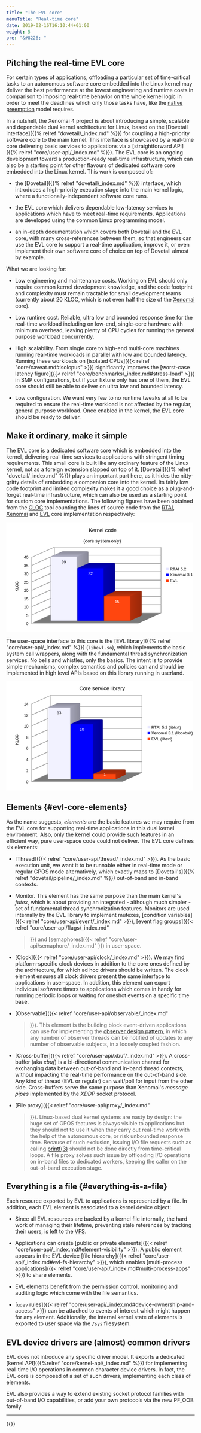 ```yaml
---
title: "The EVL core"
menuTitle: "Real-time core"
date: 2019-02-16T16:10:44+01:00
weight: 5
pre: "&#8226; "
---
```


## Pitching the real-time EVL core

For certain types of applications, offloading a particular set of
time-critical tasks to an autonomous software core embedded into the
Linux kernel may deliver the best performance at the lowest
engineering and runtime costs in comparison to imposing real-time
behavior on the whole kernel logic in order to meet the deadlines
which only those tasks have, like the [native
preemption](https://wiki.linuxfoundation.org/realtime/rtl/blog) model
requires.

In a nutshell, the Xenomai 4 project is about introducing a simple,
scalable and dependable dual kernel architecture for Linux, based on
the [Dovetail interface]({{% relref "dovetail/_index.md" %}}) for
coupling a high-priority software core to the main kernel. This
interface is showcased by a real-time core delivering basic services
to applications via a [straightforward API]({{% relref
"core/user-api/_index.md" %}}). The EVL core is an ongoing development
toward a production-ready real-time infrastructure, which can also be
a starting point for other flavours of dedicated software core
embedded into the Linux kernel. This work is composed of:

- the [Dovetail]({{% relref "dovetail/_index.md" %}}) interface, which
  introduces a high-priority execution stage into the main kernel
  logic, where a functionally-independent software core runs.

- the EVL core which delivers dependable low-latency services to
  applications which have to meet real-time requirements. Applications
  are developed using the common Linux programming model.

- an in-depth documentation which covers both Dovetail and the EVL
  core, with many cross-references between them, so that engineers can
  use the EVL core to support a real-time application, improve it, or
  even implement their own software core of choice on top of Dovetail
  almost by example.

What we are looking for:

- Low engineering and maintenance costs. Working on EVL should only
  require common kernel development knowledge, and the code footprint
  and complexity must remain tractable for small development teams
  (currently about 20 KLOC, which is not even half the size of the
  [Xenomai](https://xenomai.org/) core).

- Low runtime cost. Reliable, ultra low and bounded response time for
  the real-time workload including on low-end, single-core hardware
  with minimum overhead, leaving plenty of CPU cycles for running the
  general purpose workload concurrently.

- High scalability. From single core to high-end multi-core machines
  running real-time workloads in parallel with low and bounded
  latency. Running these workloads on [isolated CPUs]({{< relref
  "core/caveat.md#isolcpus" >}}) significantly improves the
  [worst-case latency figure]({{< relref
  "core/benchmarks/_index.md#stress-load" >}}) in SMP configurations,
  but if your fixture only has one of them, the EVL core should still
  be able to deliver on ultra low and bounded latency.

- Low configuration. We want very few to no runtime tweaks at all to
  be required to ensure the real-time workload is not affected by the
  regular, general purpose workload. Once enabled in the kernel, the
  EVL core should be ready to deliver.

## Make it ordinary, make it simple

The EVL core is a dedicated software core which is embedded into the
kernel, delivering real-time services to applications with stringent
timing requirements. This small core is built like any ordinary
feature of the Linux kernel, not as a foreign extension slapped on top
of it.  [Dovetail]({{% relref "dovetail/_index.md" %}}) plays an
important part here, as it hides the nitty-gritty details of embedding
a companion core into the kernel. Its fairly low code footprint and
limited complexity makes it a good choice as a plug-and-forget
real-time infrastructure, which can also be used as a starting point
for custom core implementations. The following figures have been
obtained from the [CLOC](https://github.com/AlDanial/cloc) tool
counting the lines of source code from the [RTAI](http://rtai.org),
[Xenomai](https://xenomai.org) and [EVL](https://evlproject.org) core
implementation respectively:

![Alt text](/images/kloc-core.png "EVL kernel code footprint")

The user-space interface to this core is the [EVL library]({{% relref
"core/user-api/_index.md" %}}) (`libevl.so`), which implements the
basic system call wrappers, along with the fundamental thread
synchronization services. No bells and whistles, only the basics. The
intent is to provide simple mechanisms, complex semantics and policies
can and should be implemented in high level APIs based on this library
running in userland.

![Alt text](/images/kloc-user.png "EVL user code footprint")

## Elements {#evl-core-elements}

As the name suggests, _elements_ are the basic features we may require
from the EVL core for supporting real-time applications in this dual
kernel environment. Also, only the kernel could provide such features
in an efficient way, pure user-space code could not deliver. The EVL
core defines six elements:

- [Thread]({{< relref "core/user-api/thread/_index.md" >}}). As the
  basic execution unit, we want it to be runnable either in real-time
  mode or regular GPOS mode alternatively, which exactly maps to
  [Dovetail's]({{% relref "dovetail/pipeline/_index.md" %}}) out-of-band
  and in-band contexts.

- Monitor. This element has the same purpose than the main kernel's
  _futex_, which is about providing an integrated - although much
  simpler - set of fundamental thread synchronization features. Monitors
  are used internally by the EVL library to implement mutexes, [condition
  variables]({{< relref "core/user-api/event/_index.md" >}}), [event
  flag groups]({{< relref "core/user-api/flags/_index.md"
  >}}) and [semaphores]({{< relref "core/user-api/semaphore/_index.md"
  >}}) in user-space.

- [Clock]({{< relref "core/user-api/clock/_index.md" >}}). We may find
  platform-specific clock devices in addition to the core ones defined
  by the architecture, for which ad hoc drivers should be written. The
  clock element ensures all clock drivers present the same interface to
  applications in user-space. In addition, this element can export
  individual software timers to applications which comes in handy for
  running periodic loops or waiting for oneshot events on a specific
  time base.

- [Observable]({{< relref "core/user-api/observable/_index.md"
  >}}). This element is the building block event-driven applications
  can use for implementing the [observer design
  pattern](https://en.wikipedia.org/wiki/Observer_pattern), in which
  any number of observer threads can be notified of updates to any
  number of observable subjects, in a loosely coupled fashion.

- [Cross-buffer]({{< relref "core/user-api/xbuf/_index.md" >}}). A
  cross-buffer (aka _xbuf_) is a bi-directional communication channel
  for exchanging data between out-of-band and in-band thread contexts,
  without impacting the real-time performance on the out-of-band side.
  Any kind of thread (EVL or regular) can wait/poll for input from the
  other side. Cross-buffers serve the same purpose than Xenomai's
  _message pipes_ implemented by the _XDDP_ socket protocol.

- [File proxy]({{< relref "core/user-api/proxy/_index.md"
  >}}). Linux-based dual kernel systems are nasty by design: the huge
  set of GPOS features is always visible to applications but they should
  not to use it when they carry out real-time work with the help of the
  autonomous core, or risk unbounded response time. Because of such
  exclusion, issuing I/O file requests such as calling
  [printf(3)](http://man7.org/linux/man-pages/man3/printf.3.html) should
  not be done directly from time-critical loops. A file proxy solves
  such issue by offloading I/O operations on in-band files to dedicated
  workers, keeping the caller on the out-of-band execution stage.

## Everything is a file {#everything-is-a-file}

Each resource exported by EVL to applications is represented by a
file. In addition, each EVL element is associated to a kernel device
object:

- Since all EVL resources are backed by a kernel file internally, the
  hard work of managing their lifetime, preventing stale references by
  tracking their users, is left to the
  [VFS](https://www.kernel.org/doc/Documentation/filesystems/vfs.txt).

- Applications can create [public or private elements]({{< relref
  "core/user-api/_index.md#element-visibility" >}}). A public element
  appears in the EVL device [file hierarchy]({{< relref
  "core/user-api/_index.md#evl-fs-hierarchy" >}}), which enables
  [multi-process applications]({{< relref
  "core/user-api/_index.md#multi-process-apps" >}}) to share elements.

- EVL elements benefit from the permission control, monitoring and
  auditing logic which come with the file semantics.

- [`udev` rules]({{< relref
  "core/user-api/_index.md#device-ownership-and-access" >}}) can be attached to
  events of interest which might happen for any element. Additionally,
  the internal kernel state of elements is exported to user space via
  the `/sys` filesystem.

## EVL device drivers are (almost) common drivers

EVL does not introduce any specific driver model. It exports a
dedicated [kernel API]({{%relref "core/kernel-api/_index.md" %}}) for
implementing real-time I/O operations in common character device
drivers. In fact, the EVL core is composed of a set of such drivers,
implementing each class of elements.

EVL also provides a way to extend existing socket protocol families
with out-of-band I/O capabilities, or add your own protocols via the
new PF_OOB family.

---

{{<lastmodified>}}
